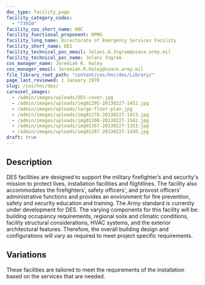 ```yaml
---
doc_type: facility_page
facility_category_codes:
  - "73010"
facility_cos_short_name: HNC
facility_functional_proponent: OPMG
facility_long_name: Directorate of Emergency Services Facility
facility_short_name: DES
facility_technical_poc_email: Jelani.A.Ingram@usace.army.mil
facility_technical_poc_name: Jelani Ingram
cos_manager_name: Jeremiah R. Haley
cos_manager_email: Jeremiah.R.Haley@usace.army.mil
file_library_root_path: "content/cos/hnc/des/Library/"
page_last_reviewed: 1 January 1970
slug: /cos/hnc/des/
carousel_images:
  - /admin/images/uploads/DES-cover.jpg
  - /admin/images/uploads/img01295-20130227-1452.jpg
  - /admin/images/uploads/large-floor-plan.jpg
  - /admin/images/uploads/img01278-20130227-1423.jpg
  - /admin/images/uploads/img01306-20130227-1542.jpg
  - /admin/images/uploads/img01267-20130227-1353.jpg
  - /admin/images/uploads/img01287-20130227-1430.jpg
draft: true
---
```


## Description

DES facilities are designed to support the military firefighter’s and security's mission to protect lives, installation facilities and flightlines. The facility also accommodates the firefighters’, safety officers', and provost officers' administrative functions and provides an environment for fire prevention, safety and security education and training. The Army standard is currently under development for DES.
The varying components for this facility will be: building occupancy requirements, regional soils and climatic conditions, facility structural considerations, HVAC systems, and the exterior architectural features. Therefore, the overall building design and configurations will vary as required to meet project specific requirements.

## Variations

These facilities are tailored to meet the requirements of the installation based on the services that are needed.
